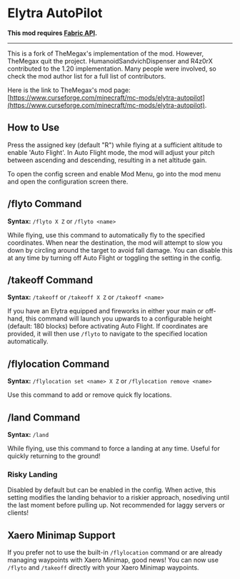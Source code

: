 # Elytra AutoPilot

**This mod requires [Fabric API](https://www.curseforge.com/minecraft/mc-mods/fabric-api).**
***

This is a fork of TheMegax's implementation of the mod. However, TheMegax quit the project. HumanoidSandvichDispenser and R4z0rX contributed to the 1.20 implementation. Many people were involved, so check the mod author list for a full list of contributors.

Here is the link to TheMegax's mod page: [https://www.curseforge.com/minecraft/mc-mods/elytra-autopilot](https://www.curseforge.com/minecraft/mc-mods/elytra-autopilot).

## How to Use
Press the assigned key (default "R") while flying at a sufficient altitude to enable 'Auto Flight'. In Auto Flight mode, the mod will adjust your pitch between ascending and descending, resulting in a net altitude gain.

To open the config screen and enable Mod Menu, go into the mod menu and open the configuration screen there. 

## /flyto Command
**Syntax:** `/flyto X Z` or `/flyto <name>`

While flying, use this command to automatically fly to the specified coordinates. When near the destination, the mod will attempt to slow you down by circling around the target to avoid fall damage. You can disable this at any time by turning off Auto Flight or toggling the setting in the config.

## /takeoff Command
**Syntax:** `/takeoff` or `/takeoff X Z` or `/takeoff <name>`

If you have an Elytra equipped and fireworks in either your main or off-hand, this command will launch you upwards to a configurable height (default: 180 blocks) before activating Auto Flight. If coordinates are provided, it will then use `/flyto` to navigate to the specified location automatically.

## /flylocation Command
**Syntax:** `/flylocation set <name> X Z` or `/flylocation remove <name>`

Use this command to add or remove quick fly locations.

## /land Command
**Syntax:** `/land`

While flying, use this command to force a landing at any time. Useful for quickly returning to the ground!

### Risky Landing
Disabled by default but can be enabled in the config. When active, this setting modifies the landing behavior to a riskier approach, nosediving until the last moment before pulling up. Not recommended for laggy servers or clients!

## Xaero Minimap Support
If you prefer not to use the built-in `/flylocation` command or are already managing waypoints with Xaero Minimap, good news! You can now use `/flyto` and `/takeoff` directly with your Xaero Minimap waypoints.
